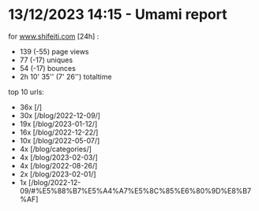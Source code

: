 # 13/12/2023 14:15 - Umami report
for www.shifeiti.com [24h] :

 - 139 (-55) page views
 - 77 (-17) uniques
 - 54 (-17) bounces
 - 2h 10' 35'' (7' 26'') totaltime


top 10 urls:
 - 36x [/]
 - 30x [/blog/2022-12-09/]
 - 19x [/blog/2023-01-12/]
 - 16x [/blog/2022-12-22/]
 - 10x [/blog/2022-05-07/]
 - 4x [/blog/categories/]
 - 4x [/blog/2023-02-03/]
 - 4x [/blog/2022-08-26/]
 - 2x [/blog/2023-02-01/]
 - 1x [/blog/2022-12-09/#%E5%88%B7%E5%A4%A7%E5%8C%85%E6%80%9D%E8%B7%AF]


